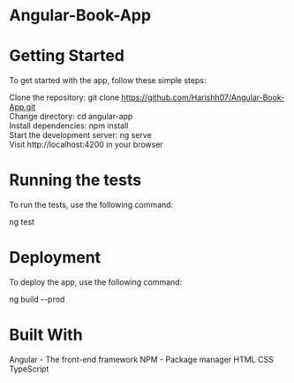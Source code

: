 # Angular-Book-App

# Getting Started

To get started with the app, follow these simple steps:

Clone the repository: git clone https://github.com/Harishh07/Angular-Book-App.git <br>
Change directory: cd angular-app <br>
Install dependencies: npm install <br>
Start the development server: ng serve <br>
Visit http://localhost:4200 in your browser

# Running the tests
To run the tests, use the following command:

ng test

# Deployment
To deploy the app, use the following command:

ng build --prod

# Built With
Angular - The front-end framework
NPM - Package manager
HTML
CSS
TypeScript

